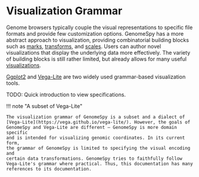 # Visualization Grammar

Genome browsers typically couple the visual representations to specific file
formats and provide few customization options. GenomeSpy has a more abstract
approach to visualization, providing combinatorial building blocks such as
[marks](mark/point.md), [transforms](transform/), and [scales](scale.md).
Users can author novel visualizations that display the underlying data more
effectively. The variety of building blocks is still rather limited, but
already allows for many useful
[visualizations](../genomic-data/examples/ascat.md).

[Ggplot2](https://ggplot2.tidyverse.org/) and
[Vega-Lite](https://vega.github.io/vega-lite/) are two widely used
grammar-based visualization tools.

TODO: Quick introduction to view specifications.

!!! note "A subset of Vega-Lite"

    The visualization grammar of GenomeSpy is a subset and a dialect of
    [Vega-Lite](https://vega.github.io/vega-lite/). However, the goals of
    GenomeSpy and Vega-Lite are different – GenomeSpy is more domain specific
    and is intended for visualizing genomic coordinates. In its current form,
    the grammar of GenomeSpy is limited to specifying the visual encoding and
    certain data transformations. GenomeSpy tries to faithfully follow
    Vega-Lite's grammar where practical. Thus, this documentation has many
    references to its documentation.

